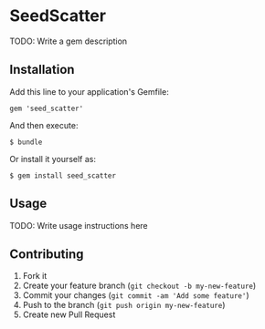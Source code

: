# SeedScatter

TODO: Write a gem description

## Installation

Add this line to your application's Gemfile:

    gem 'seed_scatter'

And then execute:

    $ bundle

Or install it yourself as:

    $ gem install seed_scatter

## Usage

TODO: Write usage instructions here

## Contributing

1. Fork it
2. Create your feature branch (`git checkout -b my-new-feature`)
3. Commit your changes (`git commit -am 'Add some feature'`)
4. Push to the branch (`git push origin my-new-feature`)
5. Create new Pull Request
